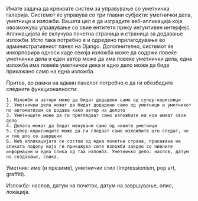 Имате задача да креирате систем за управување со уметничка галерија. Системот ќе управува со три главни субјекти: уметнички дела, уметници и изложби. Вашата цел е да изградите веб-апликација која овозможува управување со овие ентитети преку интуитивен интерфејс. Апликацијата ќе вклучува почетна страница и страница за додавање изложби. Исто така потребно е и одредено прилагодување во административниот панел на Django. Дополнително, системот ќе инкорпорира односи каде секоја изложба може да содржи повеќе уметнички дела и еден автор може да има повеќе уметнички дела, една изложба има повеќе уметнички дека и едно дело може да биде прикажано само на една изложба.

Притоа, во рамки на aдмин панелот потребно е да ги обезбедите следните функционалности:

```text
1. Изложби и автори може да бидат додадени само од супер-корисници
2. Уметнички дела можат да бидат додадени само од уметници и уметникот по автоматизам се додава како автор на делото
3. Уметниците може да ги прегледаат само изложбите на кои имаат свое дело
4. Делата можат да бидат менувани само од нивите уметници
5. Супер-корисниците може да ги гледаат само изложбите што следат, не и тие што се завршени
6. Web апликацијата се состои од една почетна страна, прикажана на сликата подолу која ги прикажува сите изложби заедно со нивните информации и една слика од таа изложба. Уметничко дело: наслов, датум на создавање, слика.
```
Уметник: име (и презиме), уметнички стил (impressionism, pop art, graffiti).

Изложба: наслов, датум на почеток, датум на завршување, опис, локација.